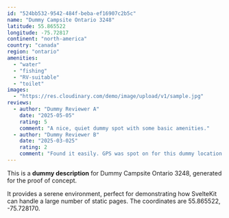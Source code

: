 ```yaml
---
id: "524bb532-9542-484f-beba-ef16907c2b5c"
name: "Dummy Campsite Ontario 3248"
latitude: 55.865522
longitude: -75.72817
continent: "north-america"
country: "canada"
region: "ontario"
amenities:
  - "water"
  - "fishing"
  - "RV-suitable"
  - "toilet"
images:
  - "https://res.cloudinary.com/demo/image/upload/v1/sample.jpg"
reviews:
  - author: "Dummy Reviewer A"
    date: "2025-05-05"
    rating: 5
    comment: "A nice, quiet dummy spot with some basic amenities."
  - author: "Dummy Reviewer B"
    date: "2025-03-025"
    rating: 2
    comment: "Found it easily. GPS was spot on for this dummy location."
---
```


This is a **dummy description** for Dummy Campsite Ontario 3248, generated for the proof of concept.

It provides a serene environment, perfect for demonstrating how SvelteKit can handle a large number of static pages. The coordinates are 55.865522, -75.728170.
